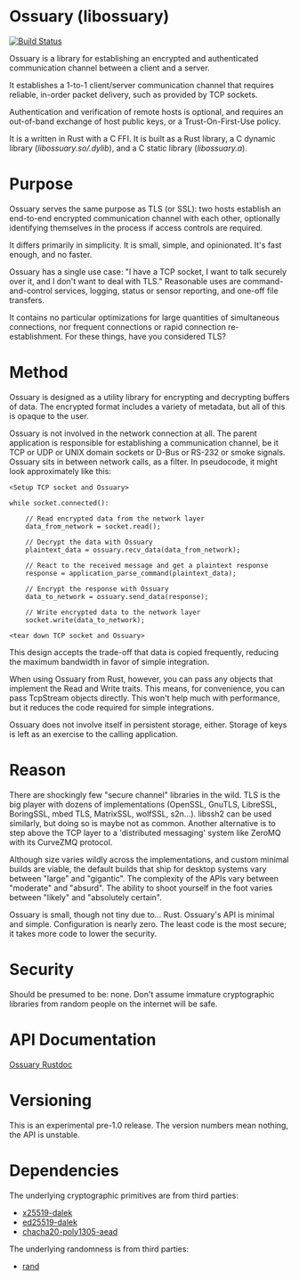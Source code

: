 # Ossuary (libossuary)
[![Build Status](https://travis-ci.org/mrmekon/ossuary.svg?branch=master)](https://travis-ci.org/mrmekon/ossuary)

Ossuary is a library for establishing an encrypted and authenticated communication channel between a client and a server.

It establishes a 1-to-1 client/server communication channel that requires reliable, in-order packet delivery, such as provided by TCP sockets.

Authentication and verification of remote hosts is optional, and requires an out-of-band exchange of host public keys, or a Trust-On-First-Use policy.

It is a written in Rust with a C FFI.  It is built as a Rust library, a C dynamic library (*libossuary.so/.dylib*), and a C static library (*libossuary.a*).

# Purpose

Ossuary serves the same purpose as TLS (or SSL): two hosts establish an end-to-end encrypted communication channel with each other, optionally identifying themselves in the process if access controls are required.

It differs primarily in simplicity.  It is small, simple, and opinionated.  It's fast enough, and no faster.

Ossuary has a single use case: "I have a TCP socket, I want to talk securely over it, and I don't want to deal with TLS."  Reasonable uses are command-and-control services, logging, status or sensor reporting, and one-off file transfers.

It contains no particular optimizations for large quantities of simultaneous connections, nor frequent connections or rapid connection re-establishment.  For these things, have you considered TLS?

# Method

Ossuary is designed as a utility library for encrypting and decrypting buffers of data.  The encrypted format includes a variety of metadata, but all of this is opaque to the user.

Ossuary is not involved in the network connection at all.  The parent application is responsible for establishing a communication channel, be it TCP or UDP or UNIX domain sockets or D-Bus or RS-232 or smoke signals.  Ossuary sits in between network calls, as a filter.  In pseudocode, it might look approximately like this:

```
<Setup TCP socket and Ossuary>

while socket.connected():

    // Read encrypted data from the network layer
    data_from_network = socket.read();

    // Decrypt the data with Ossuary
    plaintext_data = ossuary.recv_data(data_from_network);

    // React to the received message and get a plaintext response
    response = application_parse_command(plaintext_data);

    // Encrypt the response with Ossuary
    data_to_network = ossuary.send_data(response);

    // Write encrypted data to the network layer
    socket.write(data_to_network);

<tear down TCP socket and Ossuary>
```

This design accepts the trade-off that data is copied frequently, reducing the maximum bandwidth in favor of simple integration.

When using Ossuary from Rust, however, you can pass any objects that implement the Read and Write traits.  This means, for convenience, you can pass TcpStream objects directly.  This won't help much with performance, but it reduces the code required for simple integrations.

Ossuary does not involve itself in persistent storage, either.  Storage of keys is left as an exercise to the calling application.

# Reason

There are shockingly few "secure channel" libraries in the wild.  TLS is the big player with dozens of implementations (OpenSSL, GnuTLS, LibreSSL, BoringSSL, mbed TLS, MatrixSSL, wolfSSL, s2n...).  libssh2 can be used similarly, but doing so is maybe not as common.  Another alternative is to step above the TCP layer to a 'distributed messaging' system like ZeroMQ with its CurveZMQ protocol.

Although size varies wildly across the implementations, and custom minimal builds are viable, the default builds that ship for desktop systems vary between "large" and "gigantic".  The complexity of the APIs vary between "moderate" and "absurd".  The ability to shoot yourself in the foot varies between "likely" and "absolutely certain".

Ossuary is small, though not tiny due to... Rust.  Ossuary's API is minimal and simple.  Configuration is nearly zero.  The least code is the most secure; it takes more code to lower the security.

# Security

Should be presumed to be: none.  Don't assume immature cryptographic libraries from random people on the internet will be safe.

# API Documentation

[Ossuary Rustdoc](https://mrmekon.github.io/ossuary/ossuary/)

# Versioning

This is an experimental pre-1.0 release.  The version numbers mean nothing, the API is unstable.

# Dependencies

The underlying cryptographic primitives are from third parties:
 * [x25519-dalek](https://github.com/dalek-cryptography/x25519-dalek)
 * [ed25519-dalek](https://github.com/isislovecruft/ed25519-dalek)
 * [chacha20-poly1305-aead](https://github.com/cesarb/chacha20-poly1305-aead)

The underlying randomness is from third parties:
 * [rand](https://github.com/rust-random/rand)
